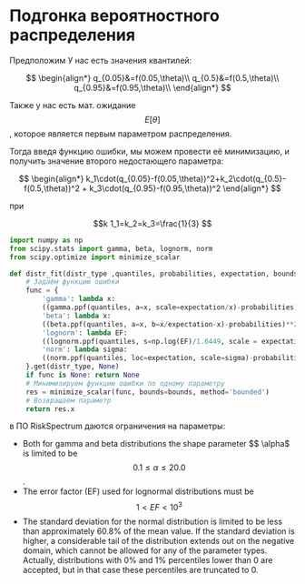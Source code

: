 <!-- Mathjax Support -->
<script type="text/javascript" async
  src="https://cdn.mathjax.org/mathjax/latest/MathJax.js?config=TeX-MML-AM_CHTML">
</script>

# Подгонка вероятностного распределения
Предположим У нас есть значения квантилей:

$$
\begin{align*}
q_{0.05}&=f(0.05,\theta)\\
q_{0.5}&=f(0.5,\theta)\\
q_{0.95}&=f(0.95,\theta)\\
\end{align*}
$$

Также у нас есть мат. ожидание $$ E[\theta] $$, которое является первым параметром распределения.

Тогда введя функцию ошибки, мы можем провести её минимизацию, и получить значение второго недостающего параметра:

$$
\begin{align*}
k_1\cdot(q_{0.05}-f(0.05,\theta))^2+k_2\cdot(q_{0.5}-f(0.5,\theta))^2 + k_3\cdot(q_{0.95}-f(0.95,\theta))^2 
\end{align*}
$$

при

$$k 1_1=k_2=k_3=\frac{1}{3} $$

```python
import numpy as np
from scipy.stats import gamma, beta, lognorm, norm
from scipy.optimize import minimize_scalar

def distr_fit(distr_type ,quantiles, probabilities, expectation, bounds=np.array([10*-3, 10**3])):
    # Задаём функцию ошибки
    func = {
        'gamma': lambda x: 
        ((gamma.ppf(quantiles, a=x, scale=expectation/x)-probabilities)**2).sum(),
        'beta': lambda x: 
        ((beta.ppf(quantiles, a=x, b=x/expectation-x)-probabilities)**2).sum(),
        'lognorm': lambda EF: 
        ((lognorm.ppf(quantiles, s=np.log(EF)/1.6449, scale = expectation)-probabilities)**2).sum(),
        'norm': lambda sigma: 
        ((norm.ppf(quantiles, loc=expectation, scale=sigma)-probabilities)**2).sum()
    }.get(distr_type, None)
    if func is None: return None
    # Минимизируем функцию ошибки по одному параметру
    res = minimize_scalar(func, bounds=bounds, method='bounded')
    # Возвращаем параметр
    return res.x
```
в ПО RiskSpectrum даются ограничения на параметры:
* Both for gamma and beta distributions the shape parameter $$ \alpha$ is limited to be $$ 0.1 \leq \alpha \leq 20.0 $$.
* The error factor (EF) used for lognormal distributions must be $$ 1 < EF < 10^3 $$
* The standard deviation for the normal distribution is limited to be less than approximately 60.8% of the mean value. If the standard deviation is higher, a considerable tail of the distribution extends out on the negative domain, which cannot be allowed for any of the parameter types. Actually, distributions with 0% and 1% percentiles lower than 0 are accepted, but in that case these percentiles are truncated to 0.
